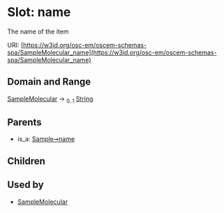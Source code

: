 
# Slot: name

The name of the item

URI: [https://w3id.org/osc-em/oscem-schemas-spa/SampleMolecular_name](https://w3id.org/osc-em/oscem-schemas-spa/SampleMolecular_name)


## Domain and Range

[SampleMolecular](SampleMolecular.md) &#8594;  <sub>0..1</sub> [String](types/String.md)

## Parents

 *  is_a: [Sample➞name](Sample_name.md)

## Children


## Used by

 * [SampleMolecular](SampleMolecular.md)
